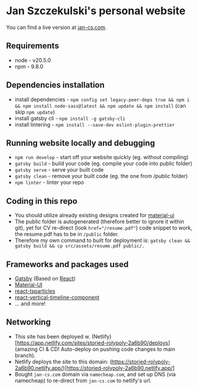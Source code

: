 # Jan Szczekulski's personal website
You can find a live version at [jan-cs.com](http://jan-cs.com/).


## Requirements
* node - v20.5.0
* npm - 9.8.0

## Dependencies installation
* install dependencies - `npm config set legacy-peer-deps true && npm i && npm install node-sass@latest && npm update && npm install` (can skip `npm update`)
* install gatsby cli - `npm install -g gatsby-cli`
* install lintering - `npm install --save-dev eslint-plugin-prettier`

## Running website locally and debugging
* `npm run develop` - start off your website quickly (eg. without compiling)
* `gatsby build` - build your code (eg. compile your code into public folder)
* `gatsby serve` - serve your built code
* `gatsby clean` - remove your built code (eg. the one from /public folder)
* `npm linter` - linter your repo 

## Coding in this repo
* You should utilize already existing designs created for [material-ui](https://mui.com/material-ui/icons/)
* The public folder is autogenerated (therefore better to ignore it within git), yet for CV re-direct (look `href="/resume.pdf"`) code snippet to work, the resume.pdf has to be in `/public` folder.
* Therefore my own command to built for deployment is: `gatsby clean && gatsby build && cp src/assets/resume.pdf public/.` 

## Frameworks and packages used
- [Gatsby](https://www.gatsbyjs.com/) (Based on [React](https://reactjs.org/))
- [Material-UI](https://material-ui.com/)
- [react-tsparticles](https://github.com/matteobruni/tsparticles)
- [react-vertical-timeline-component](https://github.com/stephane-monnot/react-vertical-timeline)
- ... and more!


## Networking
* This site has been deployed w. (Netlify)[https://app.netlify.com/sites/storied-rolypoly-2a6b90/deploys] (amazing CI & CD! Auto-deploy on pushing code changes to main branch). 
* Netlify deploys the site to this domain: (https://storied-rolypoly-2a6b90.netlify.app/)[https://storied-rolypoly-2a6b90.netlify.app/]
* Bought `jan-cs.com` domain via `namecheap.com`, and set up DNS (via namecheap) to re-direct from `jan-cs.com` to netlify's url.